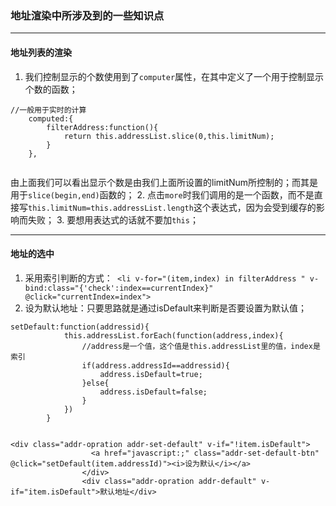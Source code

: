 ### 地址渲染中所涉及到的一些知识点
---
#### 地址列表的渲染
1. 我们控制显示的个数使用到了`computer`属性，在其中定义了一个用于控制显示个数的函数；
```
//一般用于实时的计算
	computed:{
		filterAddress:function(){
			return this.addressList.slice(0,this.limitNum);
		}
	},
		
```
由上面我们可以看出显示个数是由我们上面所设置的limitNum所控制的；而其是用于`slice(begin,end)`函数的；
2. 点击`more`时我们调用的是一个函数，而不是直接写`this.limitNum=this.addressList.length`这个表达式，因为会受到缓存的影响而失败；
3. 要想用表达式的话就不要加`this`；

---
#### 地址的选中
1. 采用索引判断的方式：` <li v-for="(item,index) in filterAddress " v-bind:class="{'check':index==currentIndex}" @click="currentIndex=index">`
2. 设为默认地址：只要思路就是通过isDefault来判断是否要设置为默认值；
```
setDefault:function(addressid){
			this.addressList.forEach(function(address,index){
				//address是一个值，这个值是this.addressList里的值，index是索引
				if(address.addressId==addressid){
					address.isDefault=true;
				}else{
					address.isDefault=false;
				}
			})
		}
		

<div class="addr-opration addr-set-default" v-if="!item.isDefault">
                  <a href="javascript:;" class="addr-set-default-btn" @click="setDefault(item.addressId)"><i>设为默认</i></a>
                </div>
                <div class="addr-opration addr-default" v-if="item.isDefault">默认地址</div>
```
